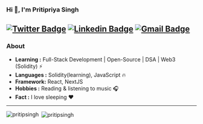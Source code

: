 
### Hi 👋, I'm Pritipriya Singh 
[![Twitter Badge](https://img.shields.io/badge/-Pritipriya_Singh-1ca0f1?style=flat-square&logo=twitter&logoColor=white&link=https://twitter.com/pritisinghhhh)](https://twitter.com/pritisinghhhh)  [![Linkedin Badge](https://img.shields.io/badge/-Pritipriya_Singh-blue?style=flat-square&logo=Linkedin&logoColor=white&link=https://https://www.linkedin.com/in/pritipsingh//)](https://www.linkedin.com/in/pritipsingh/) [![Gmail Badge](https://img.shields.io/badge/-Pritipriya_Singh-c14438?style=flat-square&logo=Gmail&logoColor=white&link=mailto:mail2pritipriya@gmail.com)](mailto:mail2pritipriya@gmail.com)
---------------------------------------------------------------------------------------------------------------------------------------------------------------------------------
### About

-  **Learning :** Full-Stack Development | Open-Source | DSA | Web3 (Solidity)  :zap:
-  **Languages :** Solidity(learning), JavaScript :fire:
-  **Framework:** React, NextJS
-  **Hobbies :** Reading & listening to music :headphones:
-  **Fact :** I love sleeping :heart: 

---------------------------------------------------------------------------------------------------------------------------------------------------------------------------------
<span>&nbsp;<img align="center" src="https://github-readme-stats.vercel.app/api?username=pritipsingh&show_icons=true&locale=en" alt="pritipsingh" /></span>
<span><img align="left" src="https://github-readme-stats.vercel.app/api/top-langs?username=pritipsingh&show_icons=true&locale=en&layout=compact" alt="pritipsingh" /></span>



